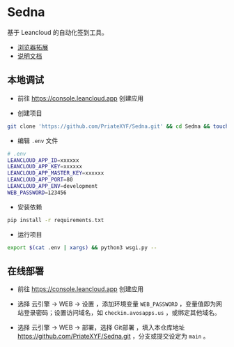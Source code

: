 # Sedna

基于 Leancloud 的自动化签到工具。

* [浏览器拓展](https://github.com/PriateXYF/Sedna-Extension)
* [说明文档](https://sedna.virts.app/)

## 本地调试

* 前往 https://console.leancloud.app 创建应用

* 创建项目

```bash
git clone 'https://github.com/PriateXYF/Sedna.git' && cd Sedna && touch .env
```

* 编辑 `.env` 文件

```bash
# .env
LEANCLOUD_APP_ID=xxxxxx
LEANCLOUD_APP_KEY=xxxxxx
LEANCLOUD_APP_MASTER_KEY=xxxxxx
LEANCLOUD_APP_PORT=80
LEANCLOUD_APP_ENV=development
WEB_PASSWORD=123456
```

* 安装依赖

```bash
pip install -r requirements.txt
```

* 运行项目

```bash
export $(cat .env | xargs) && python3 wsgi.py --
```

## 在线部署

* 前往 https://console.leancloud.app 创建应用

* 选择 云引擎 -> WEB -> 设置 ，添加环境变量 `WEB_PASSWORD` ，变量值即为网站登录密码；设置访问域名，如 `checkin.avosapps.us` ，或绑定其他域名。

* 选择 云引擎 -> WEB -> 部署，选择 Git部署 ，填入本仓库地址 https://github.com/PriateXYF/Sedna.git ，分支或提交设定为 `main` 。